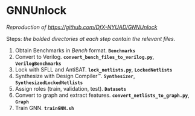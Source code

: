 # GNNUnlock
*Reproduction of https://github.com/DfX-NYUAD/GNNUnlock*

Steps: 
*the bolded directories at each step contain the relevant files.*

1. Obtain Benchmarks in *Bench* format. **`Benchmarks`**
2. Convert to Verilog. **`convert_bench_files_to_verilog.py`**, **`VerilogBenchmarks`**
3. Lock with SFLL and AntiSAT. **`lock_netlists.py`**, **`LockedNetlists`**
4. Synthesize with Design Compiler™. **`Synthesizer`**, **`SynthesizedLockedNetlists`**
5. Assign roles (train, validation, test). **`Datasets`**
6. Convert to graph and extract features. **`convert_netlists_to_graph.py`**, **`Graph`**
7. Train GNN. **`trainGNN.sh`**
